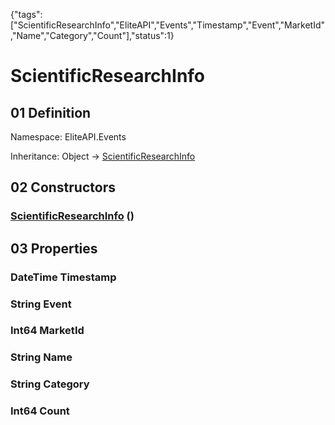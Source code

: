{"tags":["ScientificResearchInfo","EliteAPI","Events","Timestamp","Event","MarketId","Name","Category","Count"],"status":1}

# ScientificResearchInfo

## 01 Definition

Namespace: <span class='code'>EliteAPI.Events</span>

Inheritance: <span class='code'>Object</span> → <span class='code'>[ScientificResearchInfo](../../EliteAPI/Events/ScientificResearchInfo.html)</span>

## 02 Constructors

### <span class='code'>[ScientificResearchInfo](../../EliteAPI/Events/ScientificResearchInfo.html)</span> ()

## 03 Properties

### <span class='code'>DateTime</span> Timestamp

### <span class='code'>String</span> Event

### <span class='code'>Int64</span> MarketId

### <span class='code'>String</span> Name

### <span class='code'>String</span> Category

### <span class='code'>Int64</span> Count

